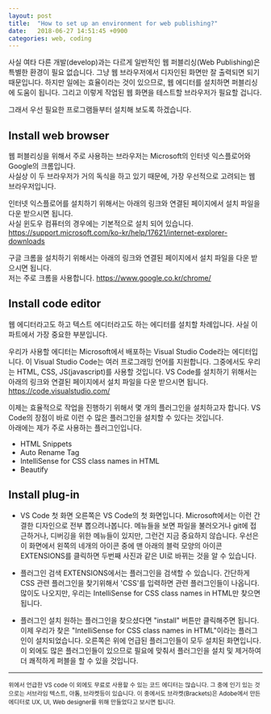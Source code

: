 ```yaml
---
layout: post
title:  "How to set up an environment for web publishing?"
date:   2018-06-27 14:51:45 +0900
categories: web, coding
---
```

사실 여타 다른 개발(develop)과는 다르게 일반적인 웹 퍼블리싱(Web Publishing)은 특별한 환경이 필요 없습니다. 
그냥 웹 브라우저에서 디자인된 화면만 잘 출력되면 되기 때문입니다. 
하지만 일에는 효율이라는 것이 있으므로, 웹 에디터를 설치하면 퍼블리싱에 도움이 됩니다. 
그리고 이렇게 작업된 웹 화면을 테스트할 브라우저가 필요할 겁니다. 

그래서 우선 필요한 프로그램들부터 설치해 보도록 하겠습니다.

Install web browser
---

웹 퍼블리싱을 위해서 주로 사용하는 브라우저는 Microsoft의 인터넷 익스플로어와 Google의 크롬입니다.   
사실상 이 두 브라우저가 거의 독식을 하고 있기 때문에, 가장 우선적으로 고려되는 웹 브라우저입니다.

인터넷 익스플로어를 설치하기 위해서는 아래의 링크와 연결된 페이지에서 설치 파일을 다운 받으시면 됩니다.   
사실 윈도우 컴퓨터의 경우에는 기본적으로 설치 되어 있습니다.
https://support.microsoft.com/ko-kr/help/17621/internet-explorer-downloads

구글 크롬을 설치하기 위해서는 아래의 링크와 연결된 페이지에서 설치 파일을 다운 받으시면 됩니다.   
저는 주로 크롬을 사용합니다.
https://www.google.co.kr/chrome/

Install code editor
---

웹 에디터라고도 하고 텍스트 에디터라고도 하는 에디터를 설치할 차례입니다.
사실 이 파트에서 가장 중요한 부분입니다. 

우리가 사용할 에디터는 Microsoft에서 배포하는 Visual Studio Code라는 에디터입니다. 
이 Visual Studio Code는 여러 프로그래밍 언어를 지원합니다. 
그중에서도 우리는 HTML, CSS, JS(javascript)를 사용할 것입니다. 
VS Code를 설치하기 위해서는 아래의 링크와 연결된 페이지에서 설치 파일을 다운 받으시면 됩니다.
https://code.visualstudio.com/

이제는 효율적으로 작업을 진행하기 위해서 몇 개의 플러그인을 설치하고자 합니다.
VS Code의 장점이 바로 이런 수 많은 플러그인을 설치할 수 있다는 것입니다.   
아래에는 제가 주로 사용하는 플러그인입니다.
- HTML Snippets
- Auto Rename Tag
- IntelliSense for CSS class names in HTML
- Beautify

Install plug-in
---

- VS Code 첫 화면
오른쪽은 VS Code의 첫 화면입니다. Microsoft에서는 이런 간결한 디자인으로 전부 뽑으려나봅니다. 메뉴들을 보면 파일을 불러오거나 git에 접근하거나, 디버깅을 위한 메뉴들이 있지만, 그런건 지금 중요하지 않습니다. 우선은 이 화면에서 왼쪽의 네개의 아이콘 중에 맨 아래의 블럭 모양의 아이콘 EXTENSIONS를 클릭하면 두번째 사진과 같은 UI로 바뀌는 것을 알 수 있습니다.

- 플러그인 검색
EXTENSIONS에서는 플러그인을 검색할 수 있습니다. 간단하게 CSS 관련 플러그인을 찾기위해서 'CSS'를 입력하면 관련 플러그인들이 나옵니다. 많이도 나오지만, 우리는 IntelliSense for CSS class names in HTML만 찾으면 됩니다. 

- 플러그인 설치
원하는 플러그인을 찾으셨다면 "install" 버튼만 클릭해주면 됩니다. 이제 우리가 찾은 "IntelliSense for CSS class names in HTML"이라는 플러그인이 설치되었습니다.
오른쪽은 위에 언급된 플러그인들이 모두 설치된 화면입니다. 이 외에도 많은 플러그인들이 있으므로 필요에 맞춰서 플러그인을 설치 및 제거하여 더 쾌적하게 퍼블을 할 수 있을 것입니다.

***
<small>
위에서 언급한 VS code 이 외에도 무료로 사용할 수 있는 코드 에디터는 많습니다. 
그 중에 인기 있는 것으로는 서브라임 텍스트, 아톰, 브라켓등이 있습니다. 
이 중에서도 브라켓(Brackets)은 Adobe에서 만든 에디터로 UX, UI, Web designer를 위해 만들었다고 보시면 됩니다.
</small>